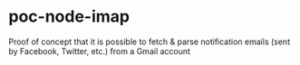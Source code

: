 # poc-node-imap
Proof of concept that it is possible to fetch &amp; parse notification emails (sent by Facebook, Twitter, etc.) from a Gmail account
